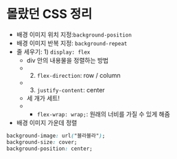 # 몰랐던 CSS 정리
- 배경 이미지 위치 지정:`background-position`
- 배경 이미지 반복 지정: `background-repeat`
- 줄 세우기: 1) `display: flex` 
  - div 안의 내용물을 정렬하는 방법
  - 2) `flex-direction`: row / column
  - 3) `justify-content`: center
  - 세 개가 세트!
  - + `flex-wrap: wrap;`: 원래의 너비를 가질 수 있게 해줌
- 배경 이미지 가운데 정렬
```css
background-image: url("블라블라");
background-size: cover;
background-position: center;
```